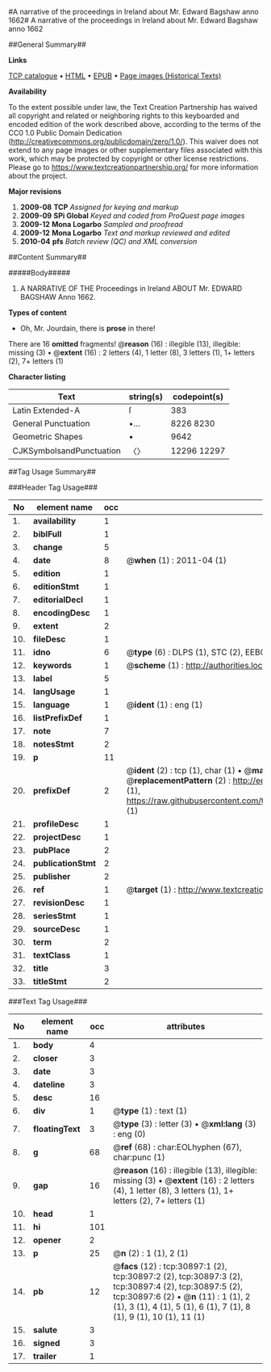 #A narrative of the proceedings in Ireland about Mr. Edward Bagshaw anno 1662#
A narrative of the proceedings in Ireland about Mr. Edward Bagshaw anno 1662

##General Summary##

**Links**

[TCP catalogue](http://www.ota.ox.ac.uk/tcp/)  • 
[HTML](http://tei.it.ox.ac.uk/tcp/Texts-HTML/free/A52/A52647.html)  • 
[EPUB](http://tei.it.ox.ac.uk/tcp/Texts-EPUB/free/A52/A52647.epub) • 
[Page images (Historical Texts)](https://historicaltexts.jisc.ac.uk/eebo-99826494e)

**Availability**

To the extent possible under law, the Text Creation Partnership has waived all copyright and related or neighboring rights to this keyboarded and encoded edition of the work described above, according to the terms of the CC0 1.0 Public Domain Dedication (http://creativecommons.org/publicdomain/zero/1.0/). This waiver does not extend to any page images or other supplementary files associated with this work, which may be protected by copyright or other license restrictions. Please go to https://www.textcreationpartnership.org/ for more information about the project.

**Major revisions**

1. __2009-08__ __TCP__ *Assigned for keying and markup*
1. __2009-09__ __SPi Global__ *Keyed and coded from ProQuest page images*
1. __2009-12__ __Mona Logarbo__ *Sampled and proofread*
1. __2009-12__ __Mona Logarbo__ *Text and markup reviewed and edited*
1. __2010-04__ __pfs__ *Batch review (QC) and XML conversion*

##Content Summary##

#####Body#####

1. A NARRATIVE OF THE Proceedings in Ireland ABOUT Mr. EDWARD BAGSHAW Anno 1662.

**Types of content**

  * Oh, Mr. Jourdain, there is **prose** in there!

There are 16 **omitted** fragments! 
 @__reason__ (16) : illegible (13), illegible: missing (3)  •  @__extent__ (16) : 2 letters (4), 1 letter (8), 3 letters (1), 1+ letters (2), 7+ letters (1)

**Character listing**


|Text|string(s)|codepoint(s)|
|---|---|---|
|Latin Extended-A|ſ|383|
|General Punctuation|•…|8226 8230|
|Geometric Shapes|▪|9642|
|CJKSymbolsandPunctuation|〈〉|12296 12297|

##Tag Usage Summary##

###Header Tag Usage###

|No|element name|occ|attributes|
|---|---|---|---|
|1.|__availability__|1||
|2.|__biblFull__|1||
|3.|__change__|5||
|4.|__date__|8| @__when__ (1) : 2011-04 (1)|
|5.|__edition__|1||
|6.|__editionStmt__|1||
|7.|__editorialDecl__|1||
|8.|__encodingDesc__|1||
|9.|__extent__|2||
|10.|__fileDesc__|1||
|11.|__idno__|6| @__type__ (6) : DLPS (1), STC (2), EEBO-CITATION (1), PROQUEST (1), VID (1)|
|12.|__keywords__|1| @__scheme__ (1) : http://authorities.loc.gov/ (1)|
|13.|__label__|5||
|14.|__langUsage__|1||
|15.|__language__|1| @__ident__ (1) : eng (1)|
|16.|__listPrefixDef__|1||
|17.|__note__|7||
|18.|__notesStmt__|2||
|19.|__p__|11||
|20.|__prefixDef__|2| @__ident__ (2) : tcp (1), char (1)  •  @__matchPattern__ (2) : ([0-9\-]+):([0-9IVX]+) (1), (.+) (1)  •  @__replacementPattern__ (2) : http://eebo.chadwyck.com/downloadtiff?vid=$1&page=$2 (1), https://raw.githubusercontent.com/textcreationpartnership/Texts/master/tcpchars.xml#$1 (1)|
|21.|__profileDesc__|1||
|22.|__projectDesc__|1||
|23.|__pubPlace__|2||
|24.|__publicationStmt__|2||
|25.|__publisher__|2||
|26.|__ref__|1| @__target__ (1) : http://www.textcreationpartnership.org/docs/. (1)|
|27.|__revisionDesc__|1||
|28.|__seriesStmt__|1||
|29.|__sourceDesc__|1||
|30.|__term__|2||
|31.|__textClass__|1||
|32.|__title__|3||
|33.|__titleStmt__|2||


###Text Tag Usage###

|No|element name|occ|attributes|
|---|---|---|---|
|1.|__body__|4||
|2.|__closer__|3||
|3.|__date__|3||
|4.|__dateline__|3||
|5.|__desc__|16||
|6.|__div__|1| @__type__ (1) : text (1)|
|7.|__floatingText__|3| @__type__ (3) : letter (3)  •  @__xml:lang__ (3) : eng (0)|
|8.|__g__|68| @__ref__ (68) : char:EOLhyphen (67), char:punc (1)|
|9.|__gap__|16| @__reason__ (16) : illegible (13), illegible: missing (3)  •  @__extent__ (16) : 2 letters (4), 1 letter (8), 3 letters (1), 1+ letters (2), 7+ letters (1)|
|10.|__head__|1||
|11.|__hi__|101||
|12.|__opener__|2||
|13.|__p__|25| @__n__ (2) : 1 (1), 2 (1)|
|14.|__pb__|12| @__facs__ (12) : tcp:30897:1 (2), tcp:30897:2 (2), tcp:30897:3 (2), tcp:30897:4 (2), tcp:30897:5 (2), tcp:30897:6 (2)  •  @__n__ (11) : 1 (1), 2 (1), 3 (1), 4 (1), 5 (1), 6 (1), 7 (1), 8 (1), 9 (1), 10 (1), 11 (1)|
|15.|__salute__|3||
|16.|__signed__|3||
|17.|__trailer__|1||
